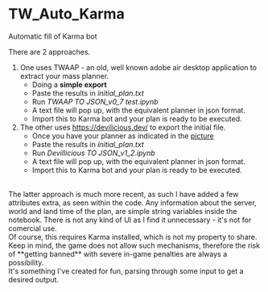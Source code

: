 # TW_Auto_Karma
Automatic fill of Karma bot 

There are 2 approaches.
  1) One uses TWAAP - an old, well known adobe air desktop application to extract your mass planner.
     - Doing a **simple export**
     - Paste the results in _initial_plan.txt_
     - Run _TWAAP TO JSON_v0_7 test.ipynb_ 
     - A text file will pop up, with the equivalent planner in json format.
     - Import this to Karma bot and your plan is ready to be executed.
  2) The other uses https://devilicious.dev/ to export the initial file.
     - Once you have your planner as indicated in the [picture](https://github.com/GioPetro/TW_Auto_Karma/blob/main/devilicious%20formats.png)
     - Paste the results in _initial_plan.txt_
     - Run _Devillicious TO JSON_v1_2.ipynb_
     - A text file will pop up, with the equivalent planner in json format.
     - Import this to Karma bot and your plan is ready to be executed.
<br>
The latter approach is much more recent, as such I have added a few attributes extra, as seen within the code. Any information about the server, world and land time of the plan, are simple string variables inside the notebook. There is not any kind of UI as I find it unnecessary - it's not for comercial use.
<br>
Of course, this requires Karma installed, which is not my property to share.
<br> Keep in mind, the game does not allow such mechanisms, therefore the risk of **getting banned** with severe in-game penalties are always a possibility.
<br> It's something I've created for fun, parsing through some input to get a desired output.

